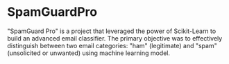 # SpamGuardPro
"SpamGuard Pro" is a project that leveraged the power of Scikit-Learn to build an advanced email classifier. The primary objective was to effectively distinguish between two email categories: "ham" (legitimate) and "spam" (unsolicited or unwanted) using machine learning model. 
